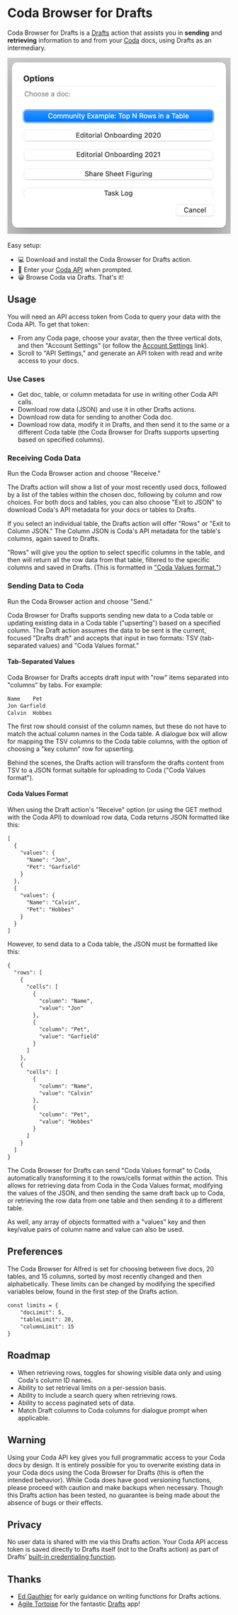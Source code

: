 # Coda Browser for Drafts

Coda Browser for Drafts is a [Drafts](https://getdrafts.com) action that assists you in **sending** and **retrieving** information to and from your [Coda](https://coda.io) docs, using Drafts as an intermediary.

![Coda Browser for Drafts dialogue box](images/coda-browser-drafts-image.png)

Easy setup:

- 💻 Download and install the Coda Browser for Drafts action.
- 🔐 Enter your [Coda API](https://coda.io/account) when prompted.
- 😀 Browse Coda via Drafts. That's it!

## Usage

You will need an API access token from Coda to query your data with the Coda API. To get that token:

- From any Coda page, choose your avatar, then the three vertical dots, and then "Account Settings" (or follow the [Account Settings](https://coda.io/account) link).
- Scroll to "API Settings," and generate an API token with read and write access to your docs.

### Use Cases

- Get doc, table, or column metadata for use in writing other Coda API calls.
- Download row data (JSON) and use it in other Drafts actions.
- Download row data for sending to another Coda doc.
- Download row data, modify it in Drafts, and then send it to the same or a different Coda table (the Coda Browser for Drafts supports upserting based on specified columns).

### Receiving Coda Data

Run the Coda Browser action and choose "Receive."

The Drafts action will show a list of your most recently used docs, followed by a list of the tables within the chosen doc, following by column and row choices. For both docs and tables, you can also choose "Exit to JSON" to download Coda's API metadata for your docs or tables to Drafts.

If you select an individual table, the Drafts action will offer "Rows" or "Exit to Column JSON." The Column JSON is Coda's API metadata for the table's columns, again saved to Drafts. 

"Rows" will give you the option to select specific columns in the table, and then will return all the row data from that table, filtered to the specific columns and saved in Drafts. (This is formatted in ["Coda Values format."](https://github.com/brianseidman/coda-browser-drafts#coda-values-format))

### Sending Data to Coda

Run the Coda Browser action and choose "Send."

Coda Browser for Drafts supports sending new data to a Coda table or updating existing data in a Coda table ("upserting") based on a specified column. The Draft action assumes the data to be sent is the current, focused "Drafts draft" and accepts that input in two formats: TSV (tab-separated values) and "Coda Values format."

#### Tab-Separated Values

Coda Browser for Drafts accepts draft input with "row" items separated into "columns" by tabs. For example:

```
Name	Pet
Jon	Garfield
Calvin	Hobbes
```

The first row should consist of the column names, but these do not have to match the actual column names in the Coda table. A dialogue box will allow for mapping the TSV columns to the Coda table columns, with the option of choosing a "key column" row for upserting. 

Behind the scenes, the Drafts action will transform the drafts content from TSV to a JSON format suitable for uploading to Coda ("Coda Values format").

#### Coda Values Format

When using the Draft action's "Receive" option (or using the GET method with the Coda API) to download row data, Coda returns JSON formatted like this:

```
[
  {
    "values": {
      "Name": "Jon",
      "Pet": "Garfield"
    }
  },
  {
    "values": {
      "Name": "Calvin",
      "Pet": "Hobbes"
    }
  }
]
```

However, to send data to a Coda table, the JSON must be formatted like this:

```
{
  "rows": [
    {
      "cells": [
        {
          "column": "Name",
          "value": "Jon"
        },
        {
          "column": "Pet",
          "value": "Garfield"
        }
      ]
    },
    {
      "cells": [
        {
          "column": "Name",
          "value": "Calvin"
        },
        {
          "column": "Pet",
          "value": "Hobbes"
        }
      ]
    }
  ]
}
```

The Coda Browser for Drafts can send "Coda Values format" to Coda, automatically transforming it to the rows/cells format within the action. This allows for retrieving data from Coda in the Coda Values format, modifying the values of the JSON, and then sending the same draft back up to Coda, or retrieving the row data from one table and then sending it to a different table.

As well, any array of objects formatted with a "values" key and then key/value pairs of column name and value can also be used.

## Preferences

The Coda Browser for Alfred is set for choosing between five docs, 20 tables, and 15 columns, sorted by most recently changed and then alphabetically. These limits can be changed by modifying the specified variables below, found in the first step of the Drafts action.

```
const limits = {
	"docLimit": 5,
	"tableLimit": 20,
	"columnLimit": 15
}
```
 
## Roadmap

- When retrieving rows, toggles for showing visible data only and using Coda's column ID names.
- Ability to set retrieval limits on a per-session basis.
- Ability to include a search query when retrieving rows.
- Ability to access paginated sets of data.
- Match Draft columns to Coda columns for dialogue prompt when applicable.

## Warning

Using your Coda API key gives you full programmatic access to your Coda docs by design. It is entirely possible for you to overwrite existing data in your Coda docs using the Coda Browser for Drafts (this is often the intended behavior). While Coda does have good versioning functions, please proceed with caution and make backups when necessary. Though this Drafts action has been tested, no guarantee is being made about the absence of bugs or their effects.

## Privacy

No user data is shared with me via this Drafts action. Your Coda API access token is saved directly to Drafts itself (not to the Drafts action) as part of Drafts' [built-in credentialing function](https://docs.getdrafts.com/docs/settings/credentials).

## Thanks

- [Ed Gauthier](https://forums.getdrafts.com/u/edgauthier/summary) for early guidance on writing functions for Drafts actions.
- [Agile Tortoise](https://getdrafts.com) for the fantastic [Drafts](https://getdrafts.com) app!

